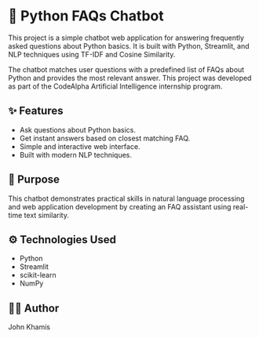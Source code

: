 # 🤖 Python FAQs Chatbot

This project is a simple chatbot web application for answering frequently asked questions about Python basics. It is built with Python, Streamlit, and NLP techniques using TF-IDF and Cosine Similarity.

The chatbot matches user questions with a predefined list of FAQs about Python and provides the most relevant answer. This project was developed as part of the CodeAlpha Artificial Intelligence internship program.

## ✨ Features
- Ask questions about Python basics.
- Get instant answers based on closest matching FAQ.
- Simple and interactive web interface.
- Built with modern NLP techniques.

## 🎯 Purpose
This chatbot demonstrates practical skills in natural language processing and web application development by creating an FAQ assistant using real-time text similarity.

## ⚙️ Technologies Used
- Python
- Streamlit
- scikit-learn
- NumPy

## 👨‍💻 Author
John Khamis
